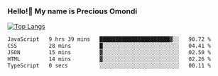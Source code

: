 ### Hello!👋 My name is Precious Omondi 

[![Top Langs](https://github-readme-stats.vercel.app/api/top-langs/?username=Presho99&langs_count=8&theme=dark)](https://github.com/Presho99/github-readme-stats)



<!--START_SECTION:waka-->

```txt
JavaScript   9 hrs 39 mins   ██████████████████████▓░░   90.72 %
CSS          28 mins         █░░░░░░░░░░░░░░░░░░░░░░░░   04.41 %
JSON         15 mins         ▓░░░░░░░░░░░░░░░░░░░░░░░░   02.50 %
HTML         14 mins         ▓░░░░░░░░░░░░░░░░░░░░░░░░   02.26 %
TypeScript   0 secs          ░░░░░░░░░░░░░░░░░░░░░░░░░   00.11 %
```

<!--END_SECTION:waka-->

